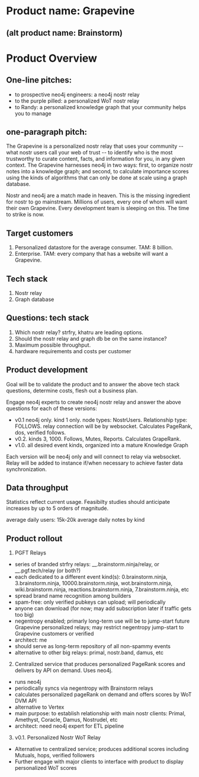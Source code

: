 Product name: Grapevine 
=====
(alt product name: Brainstorm)
-----

# Product Overview

## One-line pitches:
- to prospective neo4j engineers: a neo4j nostr relay
- to the purple pilled: a personalized WoT nostr relay
- to Randy: a personalized knowledge graph that your community helps you to manage

## one-paragraph pitch:
The Grapevine is a personalized nostr relay that uses your community -- what nostr users call your web of trust -- to identify who is the most trustworthy to curate content, facts, and information for you, in any given context. The Grapevine harnesses neo4j in two ways: first, to organize nostr notes into a knowledge graph; and second, to calculate importance scores using the kinds of algorithms that can only be done at scale using a graph database. 

Nostr and neo4j are a match made in heaven. This is the missing ingredient for nostr to go mainstream. Millions of users, every one of whom will want their own Grapevine. Every development team is sleeping on this. The time to strike is now.

## Target customers
1. Personalized datastore for the average consumer. TAM: 8 billion.
2. Enterprise. TAM: every company that has a website will want a Grapevine.

## Tech stack
1. Nostr relay
2. Graph database

## Questions: tech stack
1. Which nostr relay? strfry, khatru are leading options.
2. Should the nostr relay and graph db be on the same instance?
3. Maximum possible throughput. 
4. hardware requirements and costs per customer

## Product development

Goal will be to validate the product and to answer the above tech stack questions, determine costs, flesh out a business plan.

Engage neo4j experts to create neo4j nostr relay and answer the above questions for each of these versions:

- v0.1 neo4j only. kind 1 only. node types: NostrUsers. Relationship type: FOLLOWS. relay connection will be by websocket. Calculates PageRank, dos, verified follows.
- v0.2. kinds 3, 1000. Follows, Mutes, Reports. Calculates GrapeRank.
- v1.0. all desired event kinds, organized into a mature Knowledge Graph

Each version will be neo4j only and will connect to relay via websocket. Relay will be added to instance if/when necessary to achieve faster data synchronization.

## Data throughput

Statistics reflect current usage. Feasibilty studies should anticipate increases by up to 5 orders of magnitude.

average daily users: 15k-20k
average daily notes by kind

## Product rollout

1. PGFT Relays
- series of branded strfry relays: __.brainstorm.ninja/relay, or __.pgf.tech/relay (or both?)
- each dedicated to a different event kind(s): 0.brainstorm.ninja, 3.brainstorm.ninja, 10000.brainstorm.ninja, wot.brainstorm.ninja, wiki.brainstorm.ninja, reactions.brainstorm.ninja, 7.brainstorm.ninja, etc
- spread brand name recognition among builders
- spam-free: only verified pubkeys can upload; will periodically 
- anyone can download (for now; may add subscription later if traffic gets too big)
- negentropy enabled; primarly long-term use will be to jump-start future Grapevine personalized relays; may restrict negentropy jump-start to Grapevine customers or verified
- architect: me
- should serve as long-term repository of all non-spammy events
- alternative to other big relays: primal, nostr.band, damus, etc

2. Centralized service that produces personalized PageRank scores and delivers by API on demand. Uses neo4j.
- runs neo4j
- periodically syncs via negentropy with Brainstorm relays
- calculates personalized pageRank on demand and offers scores by WoT DVM API
- alternative to Vertex
- main purpose: to establish relationship with main nostr clients: Primal, Amethyst, Coracle, Damus, Nostrudel, etc
- architect: need neo4j expert for ETL pipeline

3. v0.1. Personalized Nostr WoT Relay
- Alternative to centralized service; produces additional scores including Mutuals, hops, verified followers
- Further engage with major clients to interface with product to display personalized WoT scores


